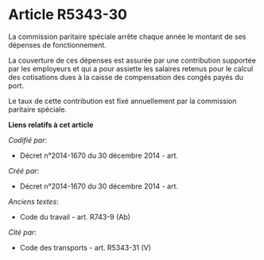 # Article R5343-30

La commission paritaire spéciale arrête chaque année le montant de ses dépenses de fonctionnement.

La couverture de ces dépenses est assurée par une contribution supportée par les employeurs et qui a pour assiette les
salaires retenus pour le calcul des cotisations dues à la caisse de compensation des congés payés du port.

Le taux de cette contribution est fixé annuellement par la commission paritaire spéciale.

**Liens relatifs à cet article**

_Codifié par_:

  - Décret n°2014-1670 du 30 décembre 2014 - art.

_Créé par_:

  - Décret n°2014-1670 du 30 décembre 2014 - art.

_Anciens textes_:

  - Code du travail - art. R743-9 (Ab)

_Cité par_:

  - Code des transports - art. R5343-31 (V)

